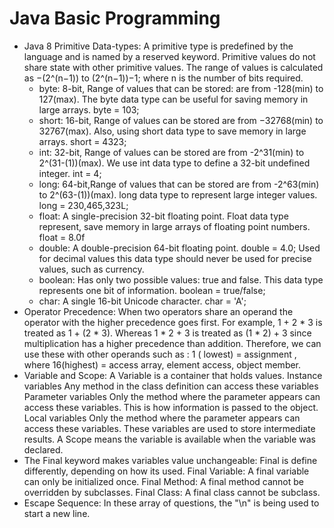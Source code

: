 # Java Basic Programming 
- Java 8 Primitive Data-types: A primitive type is predefined by the language and is named by a reserved keyword. Primitive values do not share state with other primitive values. The range of values is calculated as −(2^(n−1)) to (2^(n−1))−1; where n is the number of bits required.
    - byte: 8-bit, Range of values that can be stored: are from -128(min) to 127(max). The byte data type can be useful for saving memory in large arrays. byte = 103;
    - short: 16-bit, Range of values can be stored are from −32768(min) to 32767(max). Also, using short data type to save memory in large arrays. short = 4323;
    - int: 32-bit, Range of values can be stored are from -2^31(min) to 2^(31-(1))(max). We use int data type to define a 32-bit undefined integer. int = 4;
    - long: 64-bit,Range of values that can be stored are from -2^63(min) to 2^(63-(1))(max). long data type to represent large integer values. long = 230,465,323L;
    - float: A single-precision 32-bit floating point. Float data type represent, save memory in large arrays of floating point numbers. float = 8.0f
    - double: A double-precision 64-bit floating point. double = 4.0; Used for decimal values this data type should never be used for precise values, such as currency.
    - boolean: Has only two possible values: true and false. This data type represents one bit of information. boolean = true/false;
    - char: A single 16-bit Unicode character. char = 'A';
- Operator Precedence: When two operators share an operand the operator with the higher
  precedence goes first. For example, 1 + 2 * 3 is treated as 1 + (2 * 3). Whereas 1 * 2 + 3 is
  treated as (1 * 2) + 3 since multiplication has a higher precedence than addition. Therefore,
  we can use these with other operands such as : 1 ( lowest) = assignment , where 16(highest) =
  access array, element access, object member.  
- Variable and Scope: A Variable is a container that holds values. Instance variables Any
  method in the class definition can access these variables Parameter variables Only the method
  where the parameter appears can access these variables. This is how information is passed to
  the object. Local variables Only the method where the parameter appears can access these
  variables. These variables are used to store intermediate results. A Scope means the variable
  is available when the variable was declared.
- The Final keyword makes variables value unchangeable: Final is define differently, depending
  on how its used. Final Variable: A final variable can only be initialized once. Final Method:
  A final method cannot be overridden by subclasses. Final Class: A final class cannot be
  subclass.
- Escape Sequence: In these array of questions, the "\n" is being used to start a new line.
         


